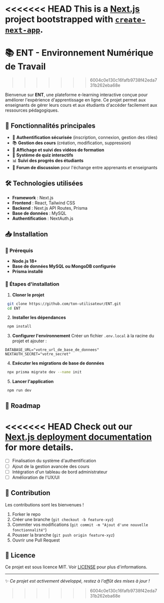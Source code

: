 <<<<<<< HEAD
This is a [Next.js](https://nextjs.org) project bootstrapped with [`create-next-app`](https://nextjs.org/docs/app/api-reference/cli/create-next-app).
=======
# 📚 ENT - Environnement Numérique de Travail
>>>>>>> 6004c0e130c16fafb9738f42eda731b262eba68e

Bienvenue sur **ENT**, une plateforme e-learning interactive conçue pour améliorer l'expérience d'apprentissage en ligne. Ce projet permet aux enseignants de gérer leurs cours et aux étudiants d'accéder facilement aux ressources pédagogiques.

## 🚀 Fonctionnalités principales

- 🔐 **Authentification sécurisée** (inscription, connexion, gestion des rôles)
- 📚 **Gestion des cours** (création, modification, suppression)
- 🎥 **Affichage et suivi des vidéos de formation**
- 📝 **Système de quiz interactifs**
- 📊 **Suivi des progrès des étudiants**
- 💬 **Forum de discussion** pour l'échange entre apprenants et enseignants

## 🛠️ Technologies utilisées

- **Framework** : Next.js
- **Frontend** : React, Tailwind CSS
- **Backend** : Next.js API Routes, Prisma
- **Base de données** : MySQL
- **Authentification** : NextAuth.js

## 📥 Installation

### 📌 Prérequis

- **Node.js 18+**
- **Base de données MySQL ou MongoDB configurée**
- **Prisma installé**

### 🔧 Étapes d'installation

1. **Cloner le projet**

```bash
 git clone https://github.com/ton-utilisateur/ENT.git
 cd ENT
```

2. **Installer les dépendances**

```bash
 npm install
```

3. **Configurer l'environnement**
   Créer un fichier `.env.local` à la racine du projet et ajouter :

```env
DATABASE_URL="votre_url_de_base_de_donnees"
NEXTAUTH_SECRET="votre_secret"
```

4. **Exécuter les migrations de base de données**

```bash
 npx prisma migrate dev --name init
```

5. **Lancer l'application**

```bash
 npm run dev
```

## 📅 Roadmap

<<<<<<< HEAD
Check out our [Next.js deployment documentation](https://nextjs.org/docs/app/building-your-application/deploying) for more details.
=======
- [ ] Finalisation du système d'authentification
- [ ] Ajout de la gestion avancée des cours
- [ ] Intégration d'un tableau de bord administrateur
- [ ] Amélioration de l'UX/UI

## 🤝 Contribution

Les contributions sont les bienvenues !

1. Forker le repo
2. Créer une branche (`git checkout -b feature-xyz`)
3. Commiter vos modifications (`git commit -m "Ajout d'une nouvelle fonctionnalité"`)
4. Pousser la branche (`git push origin feature-xyz`)
5. Ouvrir une Pull Request

## 📜 Licence

Ce projet est sous licence MIT. Voir [LICENSE](LICENSE) pour plus d'informations.

---

✨ _Ce projet est activement développé, restez à l'affût des mises à jour !_
>>>>>>> 6004c0e130c16fafb9738f42eda731b262eba68e
